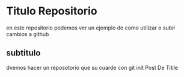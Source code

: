 # Titulo Repositorio
en este repositorio podemos ver un ejemplo de como utilizar o subir cambios a github 
## subtitulo
dvemos hacer un reposotorio que su cuarde con git init
Post De Titile
